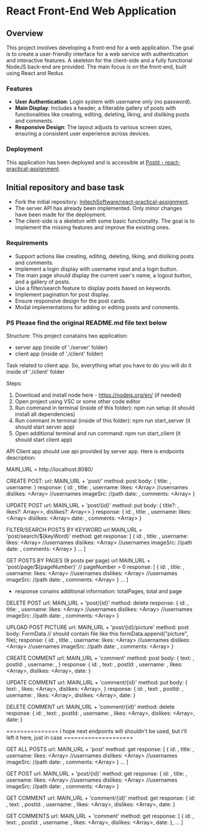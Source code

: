 # React Front-End Web Application

## Overview

This project involves developing a front-end for a web application. The goal is to create a user-friendly interface for a web service with authentication and interactive features. A skeleton for the client-side and a fully functional NodeJS back-end are provided. The main focus is on the front-end, built using React and Redux.

### Features

- **User Authentication**: Login system with username only (no password).
- **Main Display**: Includes a header, a filterable gallery of posts with functionalities like creating, editing, deleting, liking, and disliking posts and comments.
- **Responsive Design**: The layout adjusts to various screen sizes, ensuring a consistent user experience across devices.

### Deployment

This application has been deployed and is accessible at [Postit - react-practical-assignment](https://yacax.github.io/react-practical-assignment/).

## Initial repository and base task

- Fork the initial repository: [InitechSoftware/react-practical-assignment](https://github.com/InitechSoftware/react-practical-assignment).
- The server API has already been implemented. Only minor changes have been made for the deployment.
- The client-side is a skeleton with some basic functionality. The goal is to implement the missing features and improve the existing ones.

### Requirements

- Support actions like creating, editing, deleting, liking, and disliking posts and comments.
- Implement a login display with username input and a login button.
- The main page should display the current user's name, a logout button, and a gallery of posts.
- Use a filter/search feature to display posts based on keywords.
- Implement pagination for post display.
- Ensure responsive design for the post cards.
- Modal implementations for adding or editing posts and comments.

### PS Please find the original README.md file text below

Structure:
This project conatains two application:

- server app (inside of './server' folder)
- client app (inside of './client' folder)

Task related to client app. So, everything what you have to do you will do it inside of './client' folder

Steps:

1. Download and install node here - https://nodejs.org/en/ (if needed)
2. Open project using VSC or some other code editor
3. Run command in terminal (inside of this folder): npm run setup (it should install all dependencies)
4. Run commant in terminal (inside of this folder): npm run start_server (it should start server app)
5. Open additional terminal and run command: npm run start_client (it should start client app)

API
Client app should use api provided by server app.
Here is endpoints description:

MAIN_URL = http://localhost:8080/

CREATE POST:
url: MAIN_URL + 'post/'
method: post
body: {
title: <string>,
username: <string>
}
response: {
id: <number>,
title: <string>,
username: <string>
likes: <Array<string>> //usernames
dislikes: <Array<string>> //usernames
imageSrc: <string> //path
date: <number>,
comments: <Array<Comment>>
}

UPDATE POST
url: MAIN_URL + 'post/{id}'
method: put
body: {
title?: <string>,
likes?: Array<<string>>,
dislikes?: Array<<strings>>
}
response: {
id: <number>,
title: <string>,
username: <string>
likes: <Array<string>>
dislikes: <Array<string>>
date: <number>,
comments: <Array<Comment>>
}

FILTER/SEARCH POSTS BY KEYWORD
url MAIN_URL + 'post/search/${keyWord}'
method: get
response: [
{
id: <number>,
title: <string>,
username: <string>
likes: <Array<string>> //usernames
dislikes: <Array<string>> //usernames
imageSrc: <string> //path
date: <number>,
comments: <Array<Comment>>
}
...
]

GET POSTS BY PAGES (9 posts per page)
url MAIN_URL + 'post/page/${pageNumber}' // pageNumber > 0
response: [
{
id: <number>,
title: <string>,
username: <string>
likes: <Array<string>> //usernames
dislikes: <Array<string>> //usernames
imageSrc: <string> //path
date: <number>,
comments: <Array<Comment>>
}
...
]

- response conains additional information: totalPages, total and page

DELETE POST
url: MAIN_URL + 'post/{id}'
method: delete
response: {
id: <number>,
title: <string>,
username: <string>
likes: <Array<string>> //usernames
dislikes: <Array<string>> //usernames
imageSrc: <string> //path
date: <number>,
comments: <Array<Comment>>
}

UPLOAD POST PICTURE
url: MAIN_URL + 'post/{id}/picture'
method: post
body: FormData // should contain file like this formData.append("picture", file);
response: {
id: <number>,
title: <string>,
username: <string>
likes: <Array<string>> //usernames
dislikes: <Array<string>> //usernames
imageSrc: <string> //path
date: <number>,
comments: <Array<Comment>>
}

CREATE COMMENT
url: MAIN_URL + 'comment'
method: post
body: {
text: <string>,
postId: <number>,
username: <string>,
}
response: {
id: <number>,
text: <string>,
postId: <number>,
username: <string>,
likes: <Array<strings>>,
dislikes: <Array<strings>>,
date: <number>
}

UPDATE COMMENT
url: MAIN_URL + 'comment/{id}'
method: put
body: {
text: <string>,
likes: <Array<strings>>,
dislikes: <Array<strings>>,
}
response: {
id: <number>,
text: <string>,
postId: <number>,
username: <string>,
likes: <Array<strings>>,
dislikes: <Array<strings>>,
date: <number>
}

DELETE COMMENT
url: MAIN_URL + 'comment/{id}'
method: delete
response: {
id: <number>,
text: <string>,
postId: <number>,
username: <string>,
likes: <Array<strings>>,
dislikes: <Array<strings>>,
date: <number>
}

=============== i hope next endpoints will shouldn't be used, but i'll left it here, just in case ====================

GET ALL POSTS
url: MAIN_URL + 'post'
method: get
response: [
{
id: <number>,
title: <string>,
username: <string>
likes: <Array<string>> //usernames
dislikes: <Array<string>> //usernames
imageSrc: <string> //path
date: <number>,
comments: <Array<Comment>>
}
...
]

GET POST
url: MAIN_URL + 'post/{id}'
method: get
response: {
id: <number>,
title: <string>,
username: <string>
likes: <Array<string>> //usernames
dislikes: <Array<string>> //usernames
imageSrc: <string> //path
date: <number>,
comments: <Array<Comment>>
}

GET COMMENT
url: MAIN_URL + 'comment/{id}'
method: get
response: {
id: <number>,
text: <string>,
postId: <number>,
username: <string>,
likes: <Array<strings>>,
dislikes: <Array<strings>>,
date: <number>
}

GET COMMENTS
url: MAIN_URL + 'comment'
method: get
response: [
{
id: <number>,
text: <string>,
postId: <number>,
username: <string>,
likes: <Array<strings>>,
dislikes: <Array<strings>>,
date: <number>
},
...
]
